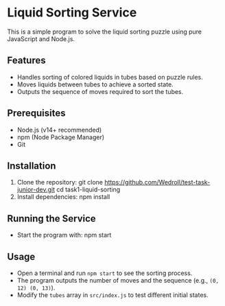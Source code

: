 # Liquid Sorting Service

This is a simple program to solve the liquid sorting puzzle using pure JavaScript and Node.js.

## Features
- Handles sorting of colored liquids in tubes based on puzzle rules.
- Moves liquids between tubes to achieve a sorted state.
- Outputs the sequence of moves required to sort the tubes.

## Prerequisites
- Node.js (v14+ recommended)
- npm (Node Package Manager)
- Git

## Installation
1. Clone the repository: git clone https://github.com/Wedroll/test-task-junior-dev.git cd task1-liquid-sorting
2. Install dependencies: npm install

## Running the Service
- Start the program with: npm start

## Usage
- Open a terminal and run `npm start` to see the sorting process.
- The program outputs the number of moves and the sequence (e.g., `(0, 12) (0, 13)`).
- Modify the `tubes` array in `src/index.js` to test different initial states.